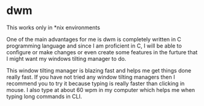# dwm
This works only in \*nix environments

One of the main advantages for me is dwm is completely written in C programming language
and since I am proficient in C, I will be able to configure or make changes or even create some
features in the furture that I might want my windows tilting manager to do.

This window tilting manager is blazing fast and helps me get things done really fast.
If you have not tried any window tilting managers then I recommend you to try it
because typing is really faster than clicking in mouse. I also type at about 60 wpm in
my computer which helps me when typing long commands in CLI.

